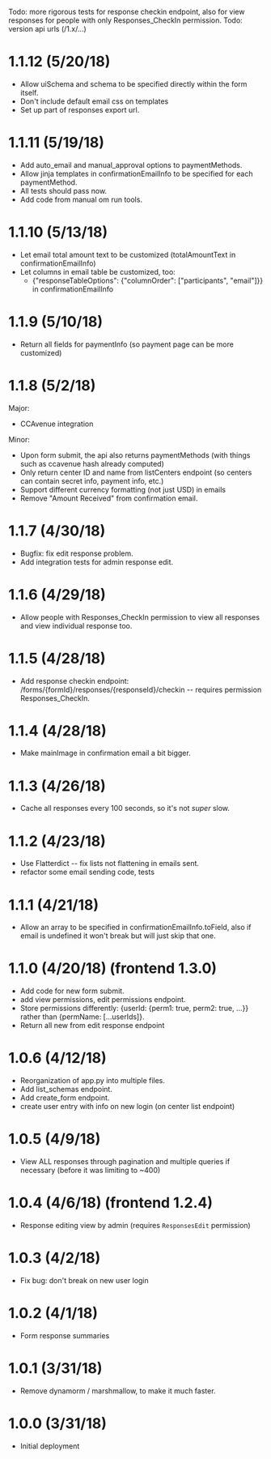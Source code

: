 Todo: more rigorous tests for response checkin endpoint, also for view responses for people with only Responses_CheckIn permission.
Todo: version api urls (/1.x/...)

# 1.1.12 (5/20/18)
- Allow uiSchema and schema to be specified directly within the form itself.
- Don't include default email css on templates
- Set up part of responses export url.

# 1.1.11 (5/19/18)
- Add auto_email and manual_approval options to paymentMethods.
- Allow jinja templates in confirmationEmailInfo to be specified for each paymentMethod.
- All tests should pass now.
- Add code from manual om run tools.

# 1.1.10 (5/13/18)
- Let email total amount text to be customized (totalAmountText in confirmationEmailInfo)
- Let columns in email table be customized, too:
  - {"responseTableOptions": {"columnOrder": ["participants", "email"]}} in confirmationEmailInfo

# 1.1.9 (5/10/18)
- Return all fields for paymentInfo (so payment page can be more customized)

# 1.1.8 (5/2/18)
Major:
- CCAvenue integration

Minor:
- Upon form submit, the api also returns paymentMethods (with things such as ccavenue hash already computed)
- Only return center ID and name from listCenters endpoint (so centers can contain secret info, payment info, etc.)
- Support different currency formatting (not just USD) in emails
- Remove "Amount Received" from confirmation email.

# 1.1.7 (4/30/18)
- Bugfix: fix edit response problem.
- Add integration tests for admin response edit.

# 1.1.6 (4/29/18)
- Allow people with Responses_CheckIn permission to view all responses and view individual response too.

# 1.1.5 (4/28/18)
- Add response checkin endpoint: /forms/{formId}/responses/{responseId}/checkin -- requires permission Responses_CheckIn.

# 1.1.4 (4/28/18)
- Make mainImage in confirmation email a bit bigger.

# 1.1.3 (4/26/18)
- Cache all responses every 100 seconds, so it's not *super* slow.

# 1.1.2 (4/23/18)
- Use Flatterdict -- fix lists not flattening in emails sent.
- refactor some email sending code, tests

# 1.1.1 (4/21/18)
- Allow an array to be specified in confirmationEmailInfo.toField, also if email is undefined it won't break but will just skip that one.

# 1.1.0 (4/20/18) (frontend 1.3.0)
- Add code for new form submit.
- add view permissions, edit permissions endpoint.
- Store permissions differently: {userId: {perm1: true, perm2: true, ...}} rather than {permName: [...userIds]}.
- Return all new from edit response endpoint

# 1.0.6 (4/12/18)
- Reorganization of app.py into multiple files.
- Add list_schemas endpoint.
- Add create_form endpoint.
- create user entry with info on new login (on center list endpoint)

# 1.0.5 (4/9/18)
- View ALL responses through pagination and multiple queries if necessary (before it was limiting to ~400)

# 1.0.4 (4/6/18) (frontend 1.2.4)
- Response editing view by admin (requires `ResponsesEdit` permission)

# 1.0.3 (4/2/18)
- Fix bug: don't break on new user login

# 1.0.2 (4/1/18)
- Form response summaries

# 1.0.1 (3/31/18)
- Remove dynamorm / marshmallow, to make it much faster.

# 1.0.0 (3/31/18)
- Initial deployment